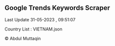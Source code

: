 

## Google Trends Keywords Scraper 
 
Last Update 31-05-2023 , 09:51:07

Country List :
VIETNAM.json



© Abdul Muttaqin 
